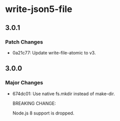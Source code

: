 # write-json5-file

## 3.0.1

### Patch Changes

- 0a21c77: Update write-file-atomic to v3.

## 3.0.0

### Major Changes

- 674dc01: Use native fs.mkdir instead of make-dir.

  BREAKING CHANGE:

  Node.js 8 support is dropped.

